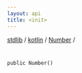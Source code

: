 ```yaml
---
layout: api
title: <init>
---
```

[stdlib](../../index.html) / [kotlin](../index.html) / [Number](index.html) / [<init>](_init_.html)

# <init>

```
public Number()
```
